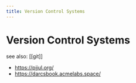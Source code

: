 ```yaml
---
title: Version Control Systems
---
```


# Version Control Systems

see also: [[git]]

- https://pijul.org/
- https://darcsbook.acmelabs.space/

